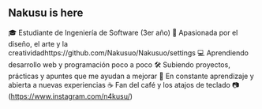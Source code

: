 ## Nakusu is here 

🎓 Estudiante de Ingeniería de Software (3er año)
🎨 Apasionada por el diseño, el arte y la creatividadhttps://github.com/Nakusuo/Nakusuo/settings
💻 Aprendiendo desarrollo web y programación poco a poco
🛠️ Subiendo proyectos, prácticas y apuntes que me ayudan a mejorar
🌱 En constante aprendizaje y abierta a nuevas experiencias
☕ Fan del café y los atajos de teclado
📷 (https://www.instagram.com/n4kusu/)
